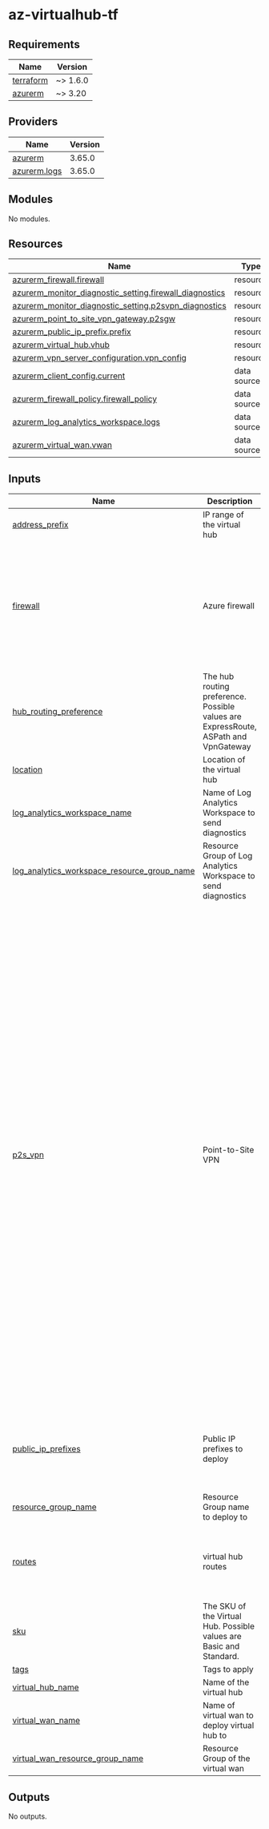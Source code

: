 # az-virtualhub-tf

<!-- BEGIN_TF_DOCS -->
## Requirements

| Name | Version |
|------|---------|
| <a name="requirement_terraform"></a> [terraform](#requirement\_terraform) | ~> 1.6.0 |
| <a name="requirement_azurerm"></a> [azurerm](#requirement\_azurerm) | ~> 3.20 |

## Providers

| Name | Version |
|------|---------|
| <a name="provider_azurerm"></a> [azurerm](#provider\_azurerm) | 3.65.0 |
| <a name="provider_azurerm.logs"></a> [azurerm.logs](#provider\_azurerm.logs) | 3.65.0 |

## Modules

No modules.

## Resources

| Name | Type |
|------|------|
| [azurerm_firewall.firewall](https://registry.terraform.io/providers/hashicorp/azurerm/latest/docs/resources/firewall) | resource |
| [azurerm_monitor_diagnostic_setting.firewall_diagnostics](https://registry.terraform.io/providers/hashicorp/azurerm/latest/docs/resources/monitor_diagnostic_setting) | resource |
| [azurerm_monitor_diagnostic_setting.p2svpn_diagnostics](https://registry.terraform.io/providers/hashicorp/azurerm/latest/docs/resources/monitor_diagnostic_setting) | resource |
| [azurerm_point_to_site_vpn_gateway.p2sgw](https://registry.terraform.io/providers/hashicorp/azurerm/latest/docs/resources/point_to_site_vpn_gateway) | resource |
| [azurerm_public_ip_prefix.prefix](https://registry.terraform.io/providers/hashicorp/azurerm/latest/docs/resources/public_ip_prefix) | resource |
| [azurerm_virtual_hub.vhub](https://registry.terraform.io/providers/hashicorp/azurerm/latest/docs/resources/virtual_hub) | resource |
| [azurerm_vpn_server_configuration.vpn_config](https://registry.terraform.io/providers/hashicorp/azurerm/latest/docs/resources/vpn_server_configuration) | resource |
| [azurerm_client_config.current](https://registry.terraform.io/providers/hashicorp/azurerm/latest/docs/data-sources/client_config) | data source |
| [azurerm_firewall_policy.firewall_policy](https://registry.terraform.io/providers/hashicorp/azurerm/latest/docs/data-sources/firewall_policy) | data source |
| [azurerm_log_analytics_workspace.logs](https://registry.terraform.io/providers/hashicorp/azurerm/latest/docs/data-sources/log_analytics_workspace) | data source |
| [azurerm_virtual_wan.vwan](https://registry.terraform.io/providers/hashicorp/azurerm/latest/docs/data-sources/virtual_wan) | data source |

## Inputs

| Name | Description | Type | Default | Required |
|------|-------------|------|---------|:--------:|
| <a name="input_address_prefix"></a> [address\_prefix](#input\_address\_prefix) | IP range of the virtual hub | `string` | n/a | yes |
| <a name="input_firewall"></a> [firewall](#input\_firewall) | Azure firewall | <pre>object(<br>    {<br>      name                       = string<br>      sku                        = optional(string, "Standard")<br>      policy_name                = string<br>      policy_resource_group_name = string<br>      threat_intel_mode          = optional(string, "Deny")<br>      zone_redundant             = optional(bool, true)<br>      public_ip_count            = number<br>    }<br>  )</pre> | n/a | yes |
| <a name="input_hub_routing_preference"></a> [hub\_routing\_preference](#input\_hub\_routing\_preference) | The hub routing preference. Possible values are ExpressRoute, ASPath and VpnGateway | `string` | `"ExpressRoute"` | no |
| <a name="input_location"></a> [location](#input\_location) | Location of the virtual hub | `string` | n/a | yes |
| <a name="input_log_analytics_workspace_name"></a> [log\_analytics\_workspace\_name](#input\_log\_analytics\_workspace\_name) | Name of Log Analytics Workspace to send diagnostics | `string` | n/a | yes |
| <a name="input_log_analytics_workspace_resource_group_name"></a> [log\_analytics\_workspace\_resource\_group\_name](#input\_log\_analytics\_workspace\_resource\_group\_name) | Resource Group of Log Analytics Workspace to send diagnostics | `string` | n/a | yes |
| <a name="input_p2s_vpn"></a> [p2s\_vpn](#input\_p2s\_vpn) | Point-to-Site VPN | <pre>object(<br>    {<br>      vpn_server_configuration_name = string<br>      vpn_authentication_types      = optional(list(string), ["AAD"])<br>      vpn_protocols                 = optional(list(string), ["OpenVPN"])<br>      ipsec_policy = optional(object({<br>        dh_group               = string<br>        ike_encryption         = string<br>        ike_integrity          = string<br>        ipsec_encryption       = string<br>        ipsec_integrity        = string<br>        pfs_group              = string<br>        sa_lifetime_seconds    = number<br>        sa_data_size_kilobytes = number<br>      }))<br>      azure_active_directory_authentication = optional(object({<br>        issuer = string<br>      }))<br>      client_root_certificates = optional(list(object({<br>        name             = string<br>        public_cert_data = string<br>      })))<br>      client_revoked_certificates = optional(list(object({<br>        name       = string<br>        thumbprint = string<br>      })))<br>      vpn_gateway_name                    = string<br>      scale_unit                          = number<br>      dns_servers                         = optional(list(string))<br>      routing_preference_internet_enabled = optional(bool, false)<br>      connection_configuration_name       = string<br>      internet_security_enabled           = optional(bool, false)<br>      client_address_pool_prefixes        = optional(list(string))<br>      route = optional(object({<br>        associated_route_table_id = string<br>        inbound_route_map_id      = optional(string)<br>        outbound_route_map_id     = optional(string)<br>        propagated_route_table = optional(object({<br>          ids    = list(string)<br>          labels = optional(list(string))<br>        }))<br>      }))<br>    }<br>  )</pre> | `null` | no |
| <a name="input_public_ip_prefixes"></a> [public\_ip\_prefixes](#input\_public\_ip\_prefixes) | Public IP prefixes to deploy | <pre>list(object(<br>    {<br>      name          = string<br>      ip_version    = optional(string, "IPv4")<br>      prefix_length = number<br>    }<br>  ))</pre> | `[]` | no |
| <a name="input_resource_group_name"></a> [resource\_group\_name](#input\_resource\_group\_name) | Resource Group name to deploy to | `string` | n/a | yes |
| <a name="input_routes"></a> [routes](#input\_routes) | virtual hub routes | <pre>list(object(<br>    {<br>      name                = string<br>      address_prefixes    = list(string)<br>      next_hop_ip_address = string<br>    }<br>  ))</pre> | `[]` | no |
| <a name="input_sku"></a> [sku](#input\_sku) | The SKU of the Virtual Hub. Possible values are Basic and Standard. | `string` | `"Standard"` | no |
| <a name="input_tags"></a> [tags](#input\_tags) | Tags to apply | `map(string)` | n/a | yes |
| <a name="input_virtual_hub_name"></a> [virtual\_hub\_name](#input\_virtual\_hub\_name) | Name of the virtual hub | `string` | n/a | yes |
| <a name="input_virtual_wan_name"></a> [virtual\_wan\_name](#input\_virtual\_wan\_name) | Name of virtual wan to deploy virtual hub to | `string` | n/a | yes |
| <a name="input_virtual_wan_resource_group_name"></a> [virtual\_wan\_resource\_group\_name](#input\_virtual\_wan\_resource\_group\_name) | Resource Group of the virtual wan | `string` | n/a | yes |

## Outputs

No outputs.
<!-- END_TF_DOCS -->
